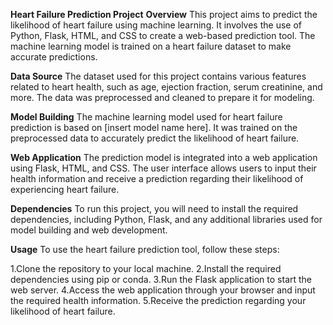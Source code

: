 **Heart Failure Prediction Project**
**Overview**
This project aims to predict the likelihood of heart failure using machine learning. It involves the use of Python, Flask, HTML, and CSS to create a web-based prediction tool. The machine learning model is trained on a heart failure dataset to make accurate predictions.

**Data Source**
The dataset used for this project contains various features related to heart health, such as age, ejection fraction, serum creatinine, and more. The data was preprocessed and cleaned to prepare it for modeling.

**Model Building**
The machine learning model used for heart failure prediction is based on [insert model name here]. It was trained on the preprocessed data to accurately predict the likelihood of heart failure.

**Web Application**
The prediction model is integrated into a web application using Flask, HTML, and CSS. The user interface allows users to input their health information and receive a prediction regarding their likelihood of experiencing heart failure.

**Dependencies**
To run this project, you will need to install the required dependencies, including Python, Flask, and any additional libraries used for model building and web development.

**Usage**
To use the heart failure prediction tool, follow these steps:

1.Clone the repository to your local machine.
2.Install the required dependencies using pip or conda.
3.Run the Flask application to start the web server.
4.Access the web application through your browser and input the required health information.
5.Receive the prediction regarding your likelihood of heart failure.
